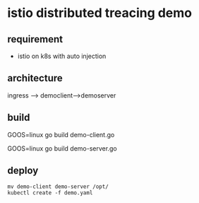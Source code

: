 # istio distributed treacing demo

## requirement

- istio on k8s with auto injection

## architecture

ingress --> democlient-->demoserver

## build

GOOS=linux go build demo-client.go

GOOS=linux go build demo-server.go

## deploy

```
mv demo-client demo-server /opt/
kubectl create -f demo.yaml
```